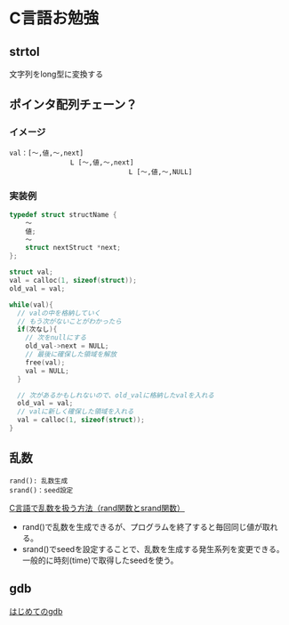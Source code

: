 # C言語お勉強

## strtol
文字列をlong型に変換する

## ポインタ配列チェーン？

### イメージ
``` text
val：[～,値,～,next]
　　　　　　　　  L [～,値,～,next]
                              L [～,値,～,NULL]
```

### 実装例

``` C
typedef struct structName {
    ～
    値;
    ～
    struct nextStruct *next;
};

struct val;
val = calloc(1, sizeof(struct));
old_val = val;

while(val){
  // valの中を格納していく
  // もう次がないことがわかったら
  if(次なし){
    // 次をnullにする
    old_val->next = NULL;
    // 最後に確保した領域を解放
    free(val);
    val = NULL;
  }

  // 次があるかもしれないので、old_valに格納したvalを入れる
  old_val = val;
  // valに新しく確保した領域を入れる
  val = calloc(1, sizeof(struct));
}
```

## 乱数

``` text
rand(): 乱数生成
srand()：seed設定
```

[C言語で乱数を扱う方法（rand関数とsrand関数）](https://daeudaeu.com/c_random/)

- rand()で乱数を生成できるが、プログラムを終了すると毎回同じ値が取れる。
- srand()でseedを設定することで、乱数を生成する発生系列を変更できる。一般的に時刻(time)で取得したseedを使う。

## gdb

[はじめてのgdb](https://qiita.com/arene-calix/items/a08363db88f21c81d351)